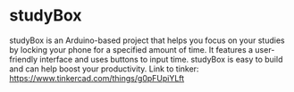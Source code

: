 # studyBox
studyBox is an Arduino-based project that helps you focus on your studies by locking your phone for a specified amount of time. It features a user-friendly interface and uses buttons to input time. studyBox is easy to build and can help boost your productivity.
Link to tinker: https://www.tinkercad.com/things/g0pFUpiYLft
